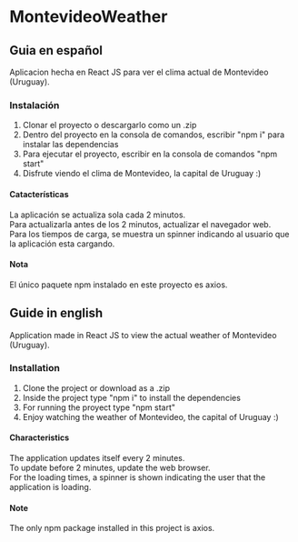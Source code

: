 # MontevideoWeather
## Guia en español
Aplicacion hecha en React JS para ver el clima actual de Montevideo (Uruguay).

### Instalación
1. Clonar el proyecto o descargarlo como un .zip
2. Dentro del proyecto en la consola de comandos, escribir "npm i" para instalar las dependencias
3. Para ejecutar el proyecto, escribir en la consola de comandos "npm start"
4. Disfrute viendo el clima de Montevideo, la capital de Uruguay :)

#### Catacterísticas
La aplicación se actualiza sola cada 2 minutos.<br>
Para actualizarla antes de los 2 minutos, actualizar el navegador web.<br>
Para los tiempos de carga, se muestra un spinner indicando al usuario que la aplicación esta cargando.

#### Nota
El único paquete npm instalado en este proyecto es axios.

## Guide in english
Application made in React JS to view the actual weather of Montevideo (Uruguay).

### Installation
1. Clone the project or download as a .zip
2. Inside the project type "npm i" to install the dependencies
3. For running the proyect type "npm start"
4. Enjoy watching the weather of Montevideo, the capital of Uruguay :)

#### Characteristics
The application updates itself every 2 minutes.<br>
To update before 2 minutes, update the web browser.<br>
For the loading times, a spinner is shown indicating the user that the application is loading.

#### Note
The only npm package installed in this project is axios.
